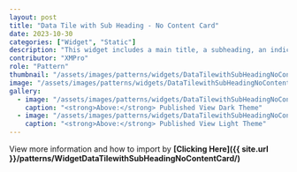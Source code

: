 ```yaml
---
layout: post
title: "Data Tile with Sub Heading - No Content Card"
date: 2023-10-30
categories: ["Widget", "Static"]
description: "This widget includes a main title, a subheading, an indicator, and more detailed content below."
contributor: "XMPro"
role: "Pattern"
thumbnail: "/assets/images/patterns/widgets/DataTilewithSubHeadingNoContentCard/DarkTheme/DataTilewithSubHeadingNoContentCardPublishedMode.png"
image: "/assets/images/patterns/widgets/DataTilewithSubHeadingNoContentCard/DarkTheme/DataTilewithSubHeadingNoContentCardPublishedMode.png"
gallery:
  - image: "/assets/images/patterns/widgets/DataTilewithSubHeadingNoContentCard/DarkTheme/DataTilewithSubHeadingNoContentCardPublishedMode.png"
    caption: "<strong>Above:</strong> Published View Dark Theme"
  - image: "/assets/images/patterns/widgets/DataTilewithSubHeadingNoContentCard/LightTheme/DataTilewithSubHeadingNoContentCardPublishedMode.png"
    caption: "<strong>Above:</strong> Published View Light Theme"
---
```


View more information and how to import by <strong>[Clicking Here]({{ site.url }}/patterns/WidgetDataTilewithSubHeadingNoContentCard/)</strong>